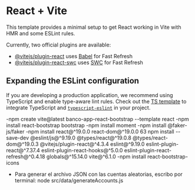 # React + Vite

This template provides a minimal setup to get React working in Vite with HMR and some ESLint rules.

Currently, two official plugins are available:

- [@vitejs/plugin-react](https://github.com/vitejs/vite-plugin-react/blob/main/packages/plugin-react/README.md) uses [Babel](https://babeljs.io/) for Fast Refresh
- [@vitejs/plugin-react-swc](https://github.com/vitejs/vite-plugin-react-swc) uses [SWC](https://swc.rs/) for Fast Refresh

## Expanding the ESLint configuration

If you are developing a production application, we recommend using TypeScript and enable type-aware lint rules. Check out the [TS template](https://github.com/vitejs/vite/tree/main/packages/create-vite/template-react-ts) to integrate TypeScript and [`typescript-eslint`](https://typescript-eslint.io) in your project.


-npm create vite@latest banco-app-react-bootstrap --template react
-npm install react-bootstrap bootstrap
-npm install moment
-npm install @faker-js/faker
-npm install react@^19.0.0 react-dom@^19.0.0
   63  npm install --save-dev @eslint/js@^9.19.0 @types/react@^19.0.8 @types/react-dom@^19.0.3 @vitejs/plugin-react@^4.3.4 eslint@^9.19.0 eslint-plugin-react@^7.37.4 eslint-plugin-react-hooks@^5.0.0 eslint-plugin-react-refresh@^0.4.18 globals@^15.14.0 vite@^6.1.0
-npm install react-bootstrap-icons
- Para generar el archivo JSON con las cuentas aleatorias, escribo por terminal: node src/data/generateAccounts.js